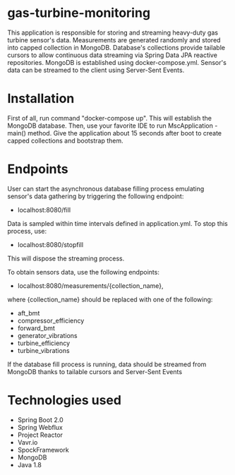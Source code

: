 # gas-turbine-monitoring

This application is responsible for storing and streaming heavy-duty gas turbine sensor's data. 
Measurements are generated randomly and stored into capped collection in MongoDB.
Database's collections provide tailable cursors to allow continuous data streaming via Spring Data JPA reactive repositories.
MongoDB is established using docker-compose.yml. Sensor's data can be streamed to the client using Server-Sent Events.

# Installation

First of all, run command "docker-compose up". This will establish the MongoDB database.
Then, use your favorite IDE to run MscApplication - main() method. Give the application 
about 15 seconds after boot to create capped collections and bootstrap them.

# Endpoints

User can start the asynchronous database filling process emulating sensor's data gathering
by triggering the following endpoint:

- localhost:8080/fill

Data is sampled within time intervals defined in application.yml. To stop this process, use:

- localhost:8080/stopfill

This will dispose the streaming process.

To obtain sensors data, use the following endpoints:

- localhost:8080/measurements/{collection_name}, 

where {collection_name} should be replaced with one of the following:

- aft_bmt
- compressor_efficiency
- forward_bmt
- generator_vibrations
- turbine_efficiency
- turbine_vibrations

If the database fill process is running, data should be streamed from MongoDB thanks to tailable cursors 
and Server-Sent Events

# Technologies used

- Spring Boot 2.0
- Spring Webflux
- Project Reactor
- Vavr.io
- SpockFramework
- MongoDB
- Java 1.8
